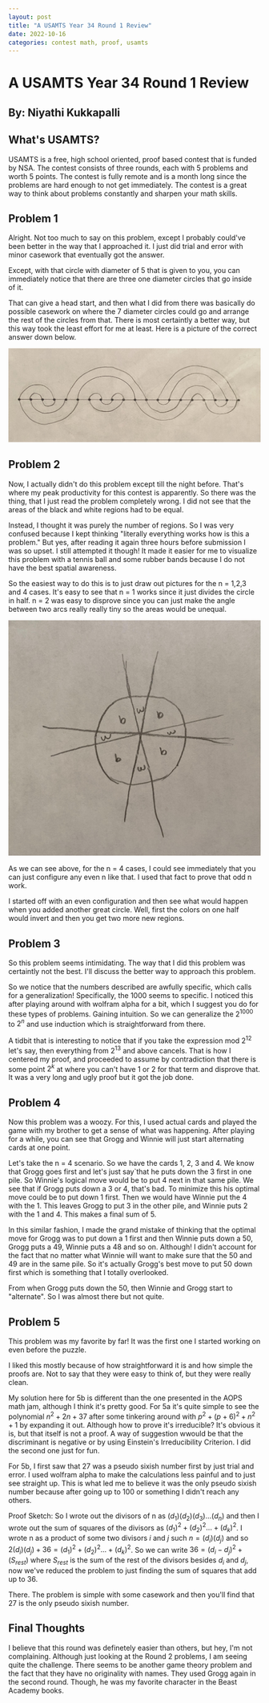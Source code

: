 ```yaml
---
layout: post
title: "A USAMTS Year 34 Round 1 Review"
date: 2022-10-16
categories: contest math, proof, usamts
---
```


# A USAMTS Year 34 Round 1 Review

## By: Niyathi Kukkapalli

## What's USAMTS?

USAMTS is a free, high school oriented, proof based contest that is funded by NSA. The contest consists of three rounds, each with 5 problems and worth 5 points. The contest is fully remote and is a month long since the problems are hard enough to not get immediately. The contest is a great way to think about problems constantly and sharpen your math skills.

## Problem 1

Alright. Not too much to say on this problem, except I probably could've been better in the way that I approached it. I just did trial and error with minor casework that eventually got the answer.

Except, with that circle with diameter of 5 that is given to you, you can immediately notice that there are three one diameter circles that go inside of it. 

That can give a head start, and then what I did from there was basically do possible casework on where the 7 diameter circles could go and arrange the rest of the circles from that. There is most certaintly a better way, but this way took the least effort for me at least. Here is a picture of the correct answer down below. 

<img class="small" src="/img/circles.jpg">


## Problem 2

Now, I actually didn't do this problem except till the night before. That's where my peak productivity for this contest is apparently. So there was the thing, that I just read the problem completely wrong. I did not see that the areas of the black and white regions had to be equal. 

Instead, I thought it was purely the number of regions. So I was very confused because I kept thinking "literally everything works how is this a problem." But yes, after reading it again three hours before submission I was so upset. I still attempted it though! It made it easier for me to visualize this problem with a tennis ball and some rubber bands because I do not have the best spatial awareness. 

So the easiest way to do this is to just draw out pictures for the n = 1,2,3 and 4 cases. It's easy to see that n = 1 works since it just divides the circle in half. n = 2 was easy to disprove since you can just make the angle between two arcs really really tiny so the areas would be unequal. 

<img class="small" src="/circle1.jpg">

As we can see above, for the n = 4 cases, I could see immediately that you can just configure any even n like that. I used that fact to prove that odd n work. 

I started off with an even configuration and then see what would happen when you added another great circle. Well, first the colors on one half would invert and then you get two more new regions. 

## Problem 3

So this problem seems intimidating. The way that I did this problem was certaintly not the best. I'll discuss the better way to approach this problem. 

So we notice that the numbers described are awfully specific, which calls for a generalization! Specifically, the 1000 seems to specific. I noticed this after playing around with wolfram alpha for a bit, which I suggest you do for these types of problems. Gaining intuition. So we can generalize the $2^{1000}$ to $2^n$ and use induction which is straightforward from there. 

A tidbit that is interesting to notice that if you take the expression mod $2^{12}$ let's say, then everything from $2^{13}$ and above cancels. That is how I centered my proof, and proceeded to assume by contradiction that there is some point $2^k$ at where you can't have 1 or 2 for that term and disprove that. It was a very long and ugly proof but it got the job done. 

## Problem 4

Now this problem was a woozy. For this, I used actual cards and played the game with my brother to get a sense of what was happening. After playing for a while, you can see that Grogg and Winnie will just start alternating cards at one point. 

Let's take the n = 4 scenario. So we have the cards 1, 2, 3 and 4. We know that Grogg goes first and let's just say`that he puts down the 3 first in one pile. So Winnie's logical move would be to put 4 next in that same pile. We see that if Grogg puts down a 3 or 4, that's bad. To minimize this his optimal move could be to put down 1 first. Then we would have Winnie put the 4 with the 1. This leaves Grogg to put 3 in the other pile, and Winnie puts 2 with the 1 and 4. This makes a final sum of 5. 

In this similar fashion, I made the grand mistake of thinking that the optimal move for Grogg was to put down a 1 first and then Winnie puts down a 50, Grogg puts a 49, Winnie puts a 48 and so on. Although! I didn't account for the fact that no matter what Winnie will want to make sure that the 50 and 49 are in the same pile. So it's actually Grogg's best move to put 50 down first which is something that I totally overlooked. 

From when Grogg puts down the 50, then Winnie and Grogg start to "alternate". So I was almost there but not quite. 

## Problem 5

This problem was my favorite by far! It was the first one I started working on even before the puzzle. 

I liked this mostly because of how straightforward it is and how simple the proofs are. Not to say that they were easy to think of, but they were really clean. 

My solution here for 5b is different than the one presented in the AOPS math jam, although I think it's pretty good. For 5a it's quite simple to see the polynomial $n^2 + 2n + 37$ after some tinkering around with $p^2 + (p+6)^2 + n^2 + 1$ by expanding it out. 
Although how to prove it's irreducible? It's obvious it is, but that itself is not a proof. A way of suggestion wwould be that the discriminant is negative or by using Einstein's Irreducibility Criterion. I did the second one just for fun. 

For 5b, I first saw that 27 was a pseudo sixish number first by just trial and error. I used wolfram alpha to make the calculations less painful and to just see straight up. This is what led me to believe it was the only pseudo sixish number because after going up to 100 or something I didn't reach any others. 

Proof Sketch: 
So I wrote out the divisors of n as $(d_1)(d_2)(d_3)...(d_n)$ and then I wrote out the sum of squares of the divisors as $(d_1)^2 + (d_2)^2  ... + (d_k)^2$. I wrote n as a product of some two divisors $i$ and $j$ such $n = (d_i)(d_j)$ and so $2(d_i)(d_j) + 36 = (d_1)^2 + (d_2)^2  ... + (d_k)^2$. So we can write $36 = (d_i - d_j)^2 + (S_{rest})$ where $S_{rest}$ is the sum of the rest of the divisors besides $d_i$ and $d_j$, now we've reduced the problem to just finding the sum of squares that add up to 36. 

There. The problem is simple with some casework and then you'll find that 27 is the only pseudo sixish number. 

## Final Thoughts 

I believe that this round was definetely easier than others, but hey, I'm not complaining. Although just looking at the Round 2 problems, I am seeing quite the challenge. There seems to be another game theory problem and the fact that they have no originality with names. They used Grogg again in the second round. Though, he was my favorite character in the Beast Academy books. 




